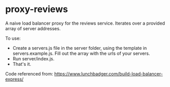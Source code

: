 # proxy-reviews
A naive load balancer proxy for the reviews service. Iterates over a provided array of server addresses.

To use:
- Create a servers.js file in the server folder, using the template in servers.example.js. Fill out the array with the urls of your servers.
- Run server/index.js.
- That's it.

Code referenced from: https://www.lunchbadger.com/build-load-balancer-express/